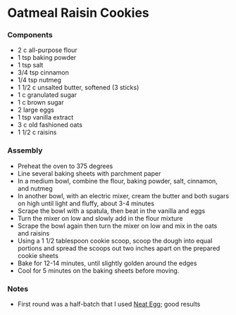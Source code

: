 # Oatmeal Raisin Cookies

### Components

* 2 c all-purpose flour
* 1 tsp baking powder
* 1 tsp salt
* 3/4 tsp cinnamon
* 1/4 tsp nutmeg
* 1 1/2 c unsalted butter, softened (3 sticks)
* 1 c granulated sugar
* 1 c brown sugar
* 2 large eggs
* 1 tsp vanilla extract
* 3 c old fashioned oats
* 1 1/2 c raisins

### Assembly
* Preheat the oven to 375 degrees
* Line several baking sheets with parchment paper
* In a medium bowl, combine the flour, baking powder, salt, cinnamon, and nutmeg
* In another bowl, with an electric mixer, cream the butter and both sugars on high until light and fluffy, about 3-4 minutes
* Scrape the bowl with a spatula, then beat in the vanilla and eggs
* Turn the mixer on low and slowly add in the flour mixture
* Scrape the bowl again then turn the mixer on low and mix in the oats and raisins
* Using a 1 1/2 tablespoon cookie scoop, scoop the dough into equal portions and spread the scoops out two inches apart on the prepared cookie sheets
* Bake for 12-14 minutes, until slightly golden around the edges
* Cool for 5 minutes on the baking sheets before moving.

### Notes
* First round was a half-batch that I used [Neat Egg](https://atlanticnaturalfoods.com/dima-portfolio/neat-the-neat-egg-substitute/); good results
